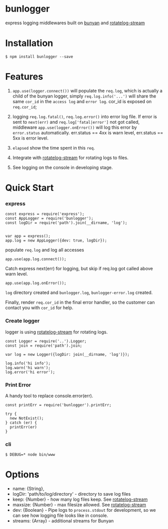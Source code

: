bunlogger
=========

express logging middlewares built on [bunyan](https://www.npmjs.com/package/bunyan) and [rotatelog-stream](https://www.npmjs.com/package/rotatelog-stream)

Installation
=====
```
$ npm install bunlogger --save
```

Features
========
1. `app.use(logger.connect())` will populate the `req.log`, which is actually a child of the bunyan logger, simply `req.log.info('...')` will share the same `cor_id` in the `access log` and `error log`. cor_id is exposed on `req.cor_id`;

2. logging `req.log.fatal()`, `req.log.error()` into error log file. If error is sent to `next(err)` and `req.log['fatal|error']` not got called, middleware `app.use(logger.onError())` will log this error by `error.status` automatically. err.status == 4xx is warn level, err.status == 5xx is error level.
 
3. `elapsed` show the time spent in this `req`.

4. Integrate with [rotatelog-stream](https://www.npmjs.com/package/rotatelog-stream) for rotating logs to files.

5. See logging on the console in developing stage.


Quick Start
==========

### express
```
const express = require('express');
const AppLogger = require('bunlogger');
const logDir = require('path').join(__dirname, 'log');

   
var app = express();
app.log = new AppLogger({dev: true, logDir});
```

populate `req.log` and log all accesses

```
app.use(app.log.connect());
```

Catch express next(err) for logging, but skip if req.log got called above warn level.

```
app.use(app.log.onError());
```

`log` directory created and `bunlogger.log`, `bunlogger-error.log` created.

Finally, render `req.cor_id` in the final error handler, so the customer can contact you with `cor_id` for help.

### Create logger

logger is using [rotatelog-stream](https://www.npmjs.com/package/rotatelog-stream) for rotating logs. 

```
const Logger = require('..').Logger;
const join = require('path').join;

var log = new Logger({logDir: join(__dirname, 'log')});

log.info('hi info');
log.warn('hi warn');
log.error('hi error');

```

### Print Error

A handy tool to replace console.error(err). 

```
const printErr = require('bunlogger').printErr;

try {
  new NotExist();
} catch (er) {
  printErr(er)
}

```


### cli

```
$ DEBUG=* node bin/www
```

# Options

 - name:     {String},
 - logDir:   'path/to/log/directory'  - directory to save log files
 - keep:     {Number}                 - how many log files keep. See [rotatelog-stream](https://www.npmjs.com/package/rotatelog-stream)
 - maxsize:  {Number}                 - max filesize allowed. See [rotatelog-stream](https://www.npmjs.com/package/rotatelog-stream)
 - dev:      {Boolean}                - Pipe logs to `process.stdout` for development, so we can see how logging file looks like in console.
 - streams:  {Array}                  - additional streams for Bunyan
 


